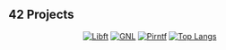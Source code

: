 ## 42 Projects
<div align="center">
  
  [![Libft](https://github.com/Rguilher/Icon42/blob/main/42_badges/libfte.png)](https://github.com/Rguilher/libft)
  [![GNL](https://github.com/Rguilher/Icon42/blob/main/42_badges/get_next_linem.png)](https://github.com/Rguilher/get_next_line)
  [![Pirntf](https://github.com/Rguilher/Icon42/blob/main/42_badges/ft_printfe.png)](https://github.com/Rguilher/Printf)
  [![Top Langs](https://github-readme-stats.vercel.app/api/top-langs/?username=Rguilher&layout=compact)](https://github.com/Rguilher)
  
</div>

